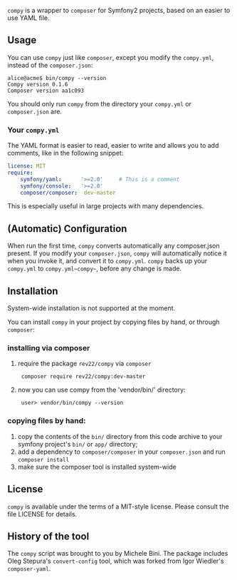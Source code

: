 `compy` is a wrapper to `composer` for Symfony2 projects, based on an
easier to use YAML file.

## Usage

You can use `compy` just like `composer`, except you modify the
`compy.yml`, instead of the `composer.json`:

    alice@acme$ bin/compy --version
    Compy version 0.1.6
    Composer version aa1c093

You should only run `compy` from the directory your `compy.yml` or `composer.json` are.
    
### Your `compy.yml`

The YAML format is easier to read, easier to write
and allows you to add comments, like in the following snippet:
````yaml
license: MIT
require:
    symfony/yaml:      '>=2.0'     # This is a comment
    symfony/console:   '>=2.0'
    composer/composer:  dev-master
````
This is especially useful in large projects with many dependencies.

## (Automatic) Configuration

When run the first time, `compy` converts automatically any composer.json present.
If you modify your `composer.json`, `compy` will automatically notice
it when you invoke it, and convert it to `compy.yml`. `compy` backs up
your `compy.yml` to `compy.yml~compy~`, before any change is made. 

## Installation

System-wide installation is not supported at the moment.

You can install `compy` in your project by copying files by hand, or through `composer`:

### installing via composer
1. require the package `rev22/compy` via `composer`

        composer require rev22/compy:dev-master

2. now you can use compy from the 'vendor/bin/' directory:

        user> vendor/bin/compy --version

### copying files by hand:
1. copy the contents of the `bin/` directory from this code
   archive to your symfony project's `bin/` or `app/` directory;
2. add a dependency to `composer/composer` in your `composer.json`
   and run `composer install`
3. make sure the composer tool is installed system-wide

## License

`compy` is available under the terms of a MIT-style license.
Please consult the file LICENSE for details.

## History of the tool

The `compy` script was brought to you by Michele Bini.
The package includes Oleg Stepura's `convert-config` tool, which was forked from Igor Wiedler's `composer-yaml`.

